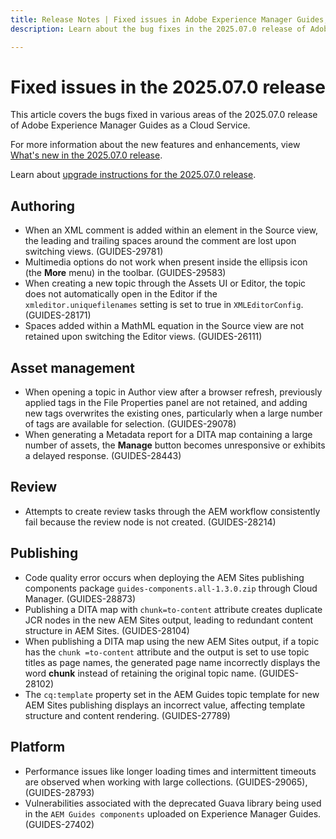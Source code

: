```yaml
---
title: Release Notes | Fixed issues in Adobe Experience Manager Guides, 2025.07.0 release
description: Learn about the bug fixes in the 2025.07.0 release of Adobe Experience Manager Guides as a Cloud Service.

---
```

# Fixed issues in the 2025.07.0 release 

This article covers the bugs fixed in various areas of the 2025.07.0 release of Adobe Experience Manager Guides as a Cloud Service.

For more information about the new features and enhancements, view [What's new in the 2025.07.0 release](whats-new-2025-07-0.md).

Learn about [upgrade instructions for the 2025.07.0 release](upgrade-instructions-2025-07-0.md).

## Authoring

- When an XML comment is added within an element in the Source view, the leading and trailing spaces around the comment are lost upon switching views. (GUIDES-29781)
- Multimedia options do not work when present inside the ellipsis icon (the **More** menu) in the toolbar. (GUIDES-29583)
- When creating a new topic through the Assets UI or Editor, the topic does not automatically open in the Editor if the `xmleditor.uniquefilenames` setting is set to true in `XMLEditorConfig`. (GUIDES-28171)
- Spaces added within a MathML equation in the Source view are not retained upon switching the Editor views. (GUIDES-26111)

## Asset management

- When opening a topic in Author view after a browser refresh, previously applied tags in the File Properties panel are not retained, and adding new tags overwrites the existing ones, particularly when a large number of tags are available for selection. (GUIDES-29078)
- When generating a Metadata report for a DITA map containing a large number of assets, the **Manage** button becomes unresponsive or exhibits a delayed response. (GUIDES-28443)

## Review

- Attempts to create review tasks through the AEM workflow consistently fail because the review node is not created. (GUIDES-28214)

## Publishing

- Code quality error occurs when deploying the AEM Sites publishing components package `guides-components.all-1.3.0.zip` through Cloud Manager. (GUIDES-28873)
- Publishing a DITA map with `chunk=to-content` attribute creates duplicate JCR nodes in the new AEM Sites output, leading to redundant content structure in AEM Sites. (GUIDES-28104)
- When publishing a DITA map using the new AEM Sites output, if a topic has the `chunk =to-content` attribute and the output is set to use topic titles as page names, the generated page name incorrectly displays the word **chunk** instead of retaining the original topic name. (GUIDES-28102)
- The `cq:template` property set in the AEM Guides topic template for new AEM Sites publishing displays an incorrect value, affecting template structure and content rendering. (GUIDES-27789)


## Platform

- Performance issues like longer loading times and intermittent timeouts are observed when working with large collections. (GUIDES-29065), (GUIDES-28793)
- Vulnerabilities associated with the deprecated Guava library being used in the `AEM Guides components` uploaded on Experience Manager Guides.(GUIDES-27402)

